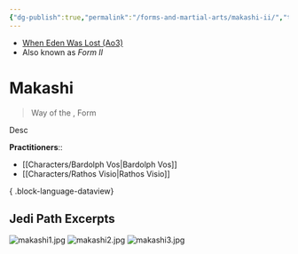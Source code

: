 ```yaml
---
{"dg-publish":true,"permalink":"/forms-and-martial-arts/makashi-ii/","tags":["form","unfinished"],"noteIcon":"saber1"}
---
```


- [When Eden Was Lost (Ao3)](https://archiveofourown.org/works/19334440/chapters/45992584)
- Also known as *Form II*
# Makashi 
>Way of the , Form

Desc

**Practitioners**::
- [[Characters/Bardolph Vos\|Bardolph Vos]]
- [[Characters/Rathos Visio\|Rathos Visio]]

{ .block-language-dataview}
## Jedi Path Excerpts
![makashi1.jpg](/img/user/Photos/makashi1.jpg)
![makashi2.jpg](/img/user/Photos/makashi2.jpg)
![makashi3.jpg](/img/user/Photos/makashi3.jpg)